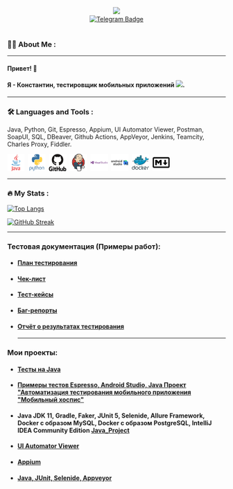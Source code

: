 <div id="header" align="center">
  <img src="https://media.giphy.com/media/RbDKaczqWovIugyJmW/giphy.gif" width="250"/>
</div>
<div id="badges" align="center">
  <a href="https://t.me/Big_moto">
    <img src="https://img.shields.io/badge/Telegram-blue?style=for-the-badge&logo=Telegram&logoColor=white" alt="Telegram Badge"/>
  </a>
</div>
 <img src="https://komarev.com/ghpvc/?username=Kostya5885&style=flat-square&color=blue" alt=""/>

 ### :man_technologist: About Me :

  ---
  
#### Привет! :wave:

#### Я - Константин, тестировщик мобильных приложений <img src="https://media.giphy.com/media/WUlplcMpOCEmTGBtBW/giphy.gif" width="30">.
 
  ---

### :hammer_and_wrench: Languages and Tools :
  Java, Python, Git, Espresso, Appium, UI Automator Viewer, Postman, SoapUI, SQL, DBeaver, Github Actions, AppVeyor, Jenkins, Teamcity, Charles Proxy, Fiddler. 

<div>
  <img src="https://github.com/devicons/devicon/blob/master/icons/java/java-original-wordmark.svg" title="Java" alt="Java" width="40" height="40"/>&nbsp;
  <img src="https://github.com/devicons/devicon/blob/master/icons/python/python-original-wordmark.svg" width="40" height="40"/>&nbsp;
  <img src="https://github.com/devicons/devicon/blob/master/icons/github/github-original-wordmark.svg" width="40" height="40"/>&nbsp;
  <img src="https://github.com/devicons/devicon/blob/master/icons/jenkins/jenkins-original.svg" width="40" height="40"/>&nbsp;
  <img src="https://github.com/devicons/devicon/blob/master/icons/visualstudio/visualstudio-plain-wordmark.svg" width="40" height="40"/>&nbsp;
  <img src="https://github.com/devicons/devicon/blob/master/icons/androidstudio/androidstudio-original-wordmark.svg" width="40" height="40"/>&nbsp;
  <img src="https://github.com/devicons/devicon/blob/master/icons/docker/docker-original-wordmark.svg" width="40" height="40"/>&nbsp;
  <img src="https://github.com/devicons/devicon/blob/master/icons/markdown/markdown-original.svg" width="40" height="40"/>&nbsp;
 
  ---

### :fire: My Stats :
   
 [![Top Langs](https://github-readme-stats.vercel.app/api/top-langs/?username=Kostya5885&layout=compact&theme=vision-friendly-dark)](https://github.com/anuraghazra/github-readme-stats)
 
 [![GitHub Streak](http://github-readme-streak-stats.herokuapp.com?user=Kostya5885&theme=dark&background=000000)](https://git.io/streak-stats)
 
  ---
  
### Тестовая документация (Примеры работ):
  
+ #### [План тестирования](https://github.com/Kostya5885/Espresso/blob/master/Plan.md)
+ ####  [Чек-лист](https://docs.google.com/spreadsheets/d/1UPXZ_6kE3ve_GJsZIq27e3ewNlH4LN4Y/edit?usp=sharing&ouid=111413703615249010797&rtpof=true&sd=true)
+ ####  [Тест-кейсы](https://docs.google.com/spreadsheets/d/1r0SlL5bn3eBbOO9D58RtfiODwoBAQLzH/edit?usp=sharing&ouid=111413703615249010797&rtpof=true&sd=true)
+ ####  [Баг-репорты](https://docs.google.com/spreadsheets/d/1Jb_RTo9ZhOUrywwdbr6iB47FSzgoOu-8FdLTtcD-sLI/edit?usp=sharing)
+ ####  [Отчёт о результатах тестирования](https://github.com/Kostya5885/Espresso/blob/master/Result.md)

  ---

### Мои проекты:
+ #### [Тесты на Java](https://github.com/Kostya5885/Java_Project/blob/master/src/test/java/ru/netology/test/DebitCardPaymentTest.java)

+ #### [Примеры тестов Espresso, Android Studio, Java Проект "Автоматизация тестирования мобильного приложения  "Мобильный хоспис"](https://github.com/Kostya5885/App/blob/master/src/androidTest/java/ru/netology/diploma/AllClaimsTest.java)

+ #### Java JDK 11, Gradle, Faker, JUnit 5, Selenide, Allure Framework,  Docker с образом MySQL, Docker с образом PostgreSQL, IntelliJ IDEA Community Edition [Java_Project](https://github.com/Kostya5885/Java_Project)

+ #### [UI Automator Viewer](https://github.com/Kostya5885/UI-Automator-Viewer)

+ #### [Appium](https://github.com/Kostya5885/Appium)

+ #### [Java, JUnit, Selenide, Appveyor](https://github.com/Kostya5885/Selenide)
